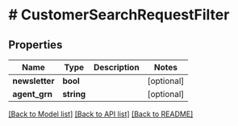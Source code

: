 # # CustomerSearchRequestFilter


## Properties


Name | Type | Description | Notes
------------ | ------------- | ------------- | -------------
**newsletter**| **bool** |   | [optional]
**agent_grn**| **string** |   | [optional]


[[Back to Model list]](../../README.md#models) [[Back to API list]](../../README.md#endpoints) [[Back to README]](../../README.md)